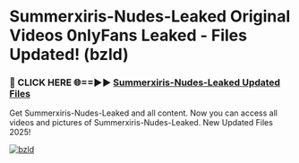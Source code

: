 # Summerxiris-Nudes-Leaked Original Videos 0nlyFans Leaked - Files Updated! (bzld)

<h3>🔴 CLICK HERE 🌐==►► <a href="https://tinyurl.com/yc6ubb5a" rel="nofollow">Summerxiris-Nudes-Leaked Updated Files</a></h3>

Get Summerxiris-Nudes-Leaked and all content. Now you can access all videos and pictures of Summerxiris-Nudes-Leaked. New Updated Files 2025!

[![bzld](https://i.imgur.com/7eu0CRL.gif)](https://tinyurl.com/yc6ubb5a)
